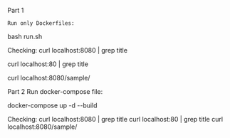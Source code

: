 Part 1 	

	Run only Dockerfiles:
bash run.sh

Checking:
curl localhost:8080 | grep title

curl localhost:80 | grep title

curl localhost:8080/sample/


Part 2
Run docker-compose file:

docker-compose up -d --build

Checking:
curl localhost:8080 | grep title
curl localhost:80 | grep title
curl localhost:8080/sample/


